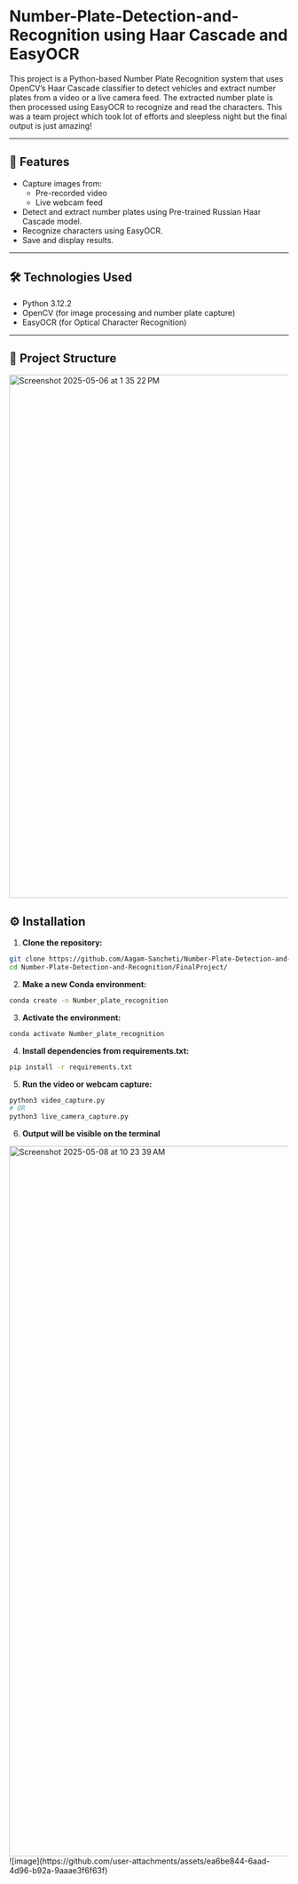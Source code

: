 # Number-Plate-Detection-and-Recognition using Haar Cascade and EasyOCR

This project is a Python-based Number Plate Recognition system that uses OpenCV’s Haar Cascade classifier to detect vehicles and extract number plates from a video or a live camera feed. The extracted number plate is then processed using EasyOCR to recognize and read the characters.
This was a team project which took lot of efforts and sleepless night but the final output is just amazing!

---

## 🚀 Features

- Capture images from:
  - Pre-recorded video
  - Live webcam feed
- Detect and extract number plates using Pre-trained Russian Haar Cascade model.
- Recognize characters using EasyOCR.
- Save and display results.

---

## 🛠 Technologies Used

- Python 3.12.2
- OpenCV (for image processing and number plate capture)
- EasyOCR (for Optical Character Recognition)

---

## 📁 Project Structure

<img width="943" alt="Screenshot 2025-05-06 at 1 35 22 PM" src="https://github.com/user-attachments/assets/34d488ac-f93c-4abd-80a4-36eb2d1d411b" />

## ⚙️ Installation

1. **Clone the repository:**

```bash
git clone https://github.com/Aagam-Sancheti/Number-Plate-Detection-and-Recognition.git
cd Number-Plate-Detection-and-Recognition/FinalProject/
```

2. **Make a new Conda environment:**

```bash
conda create -n Number_plate_recognition
```

3. **Activate the environment:**

```bash
conda activate Number_plate_recognition
```

4. **Install dependencies from requirements.txt:**

```bash
pip install -r requirements.txt
```
5. **Run the video or webcam capture:**

```bash
python3 video_capture.py
# OR
python3 live_camera_capture.py
```

6. **Output will be visible on the terminal**
  <img width="1280" alt="Screenshot 2025-05-08 at 10 23 39 AM" src="https://github.com/user-attachments/assets/c6e1c091-2128-43e3-a659-84d94f137343" />
  ![image](https://github.com/user-attachments/assets/ea6be844-6aad-4d96-b92a-9aaae3f6f63f)

